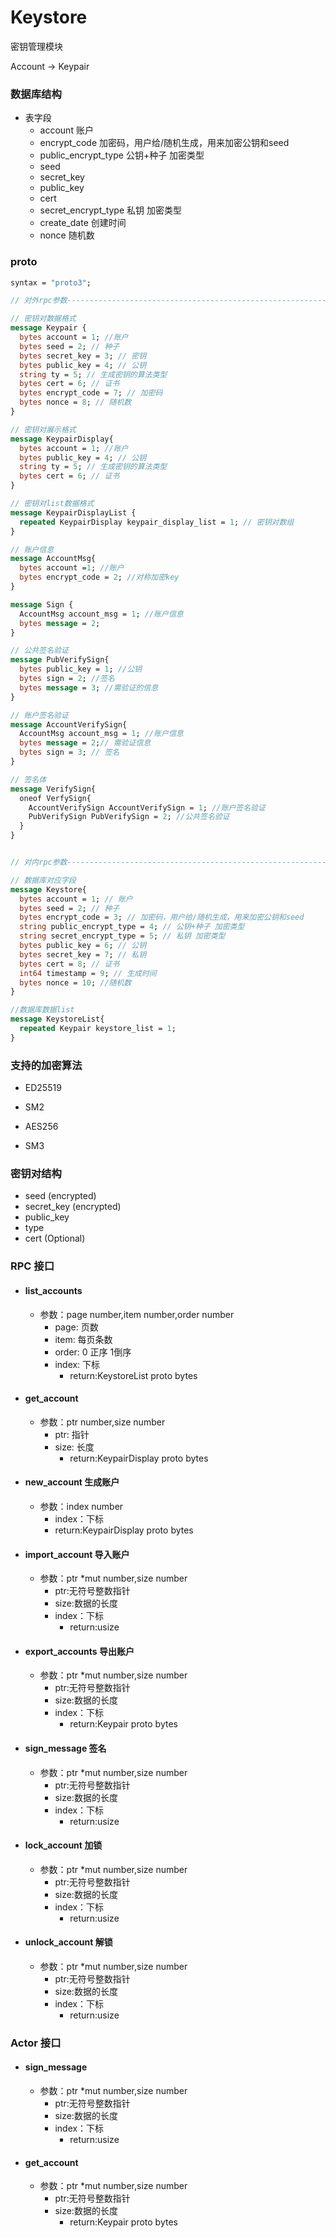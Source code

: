 # Keystore

密钥管理模块

Account -> Keypair

### 数据库结构

- 表字段
  - account 账户
  - encrypt_code 加密码，用户给/随机生成，用来加密公钥和seed
  - public_encrypt_type 公钥+种子 加密类型
  - seed
  - secret_key
  - public_key
  - cert
  - secret_encrypt_type 私钥 加密类型
  - create_date 创建时间
  - nonce 随机数
  
### proto

```protobuf
syntax = "proto3";

// 对外rpc参数-------------------------------------------------------------------

// 密钥对数据格式
message Keypair {
  bytes account = 1; //账户
  bytes seed = 2; // 种子
  bytes secret_key = 3; // 密钥
  bytes public_key = 4; // 公钥
  string ty = 5; // 生成密钥的算法类型
  bytes cert = 6; // 证书
  bytes encrypt_code = 7; // 加密码
  bytes nonce = 8; // 随机数
}

// 密钥对展示格式
message KeypairDisplay{
  bytes account = 1; //账户
  bytes public_key = 4; // 公钥
  string ty = 5; // 生成密钥的算法类型
  bytes cert = 6; // 证书
}

// 密钥对list数据格式
message KeypairDisplayList {
  repeated KeypairDisplay keypair_display_list = 1; // 密钥对数组
}

// 账户信息
message AccountMsg{
  bytes account =1; //账户
  bytes encrypt_code = 2; //对称加密key
}

message Sign {
  AccountMsg account_msg = 1; //账户信息
  bytes message = 2;
}

// 公共签名验证
message PubVerifySign{
  bytes public_key = 1; //公钥
  bytes sign = 2; //签名
  bytes message = 3; //需验证的信息
}

// 账户签名验证
message AccountVerifySign{
  AccountMsg account_msg = 1; //账户信息
  bytes message = 2;// 需验证信息
  bytes sign = 3; // 签名
}

// 签名体
message VerifySign{
  oneof VerfySign{
    AccountVerifySign AccountVerifySign = 1; //账户签名验证
    PubVerifySign PubVerifySign = 2; //公共签名验证
  }
}


// 对内rpc参数----------------------------------------------------------------------

// 数据库对应字段
message Keystore{
  bytes account = 1; // 账户
  bytes seed = 2; // 种子
  bytes encrypt_code = 3; // 加密码，用户给/随机生成，用来加密公钥和seed
  string public_encrypt_type = 4; // 公钥+种子 加密类型
  string secret_encrypt_type = 5; // 私钥 加密类型
  bytes public_key = 6; // 公钥
  bytes secret_key = 7; // 私钥
  bytes cert = 8; // 证书
  int64 timestamp = 9; // 生成时间
  bytes nonce = 10; //随机数
}

//数据库数据list
message KeystoreList{
  repeated Keypair keystore_list = 1;
}


```

### 支持的加密算法

- ED25519
- SM2
  
- AES256
- SM3

### 密钥对结构

- seed (encrypted)
- secret_key (encrypted)
- public_key
- type
- cert (Optional)

### RPC 接口

- #### list_accounts 
  - 参数：page number,item number,order number
    - page: 页数
    - item: 每页条数
    - order: 0 正序 1倒序
    - index: 下标
      - return:KeystoreList proto bytes
    
- #### get_account
  - 参数：ptr number,size number
    - ptr: 指针
    - size: 长度
      - return:KeypairDisplay proto bytes
  
- #### new_account 生成账户
    - 参数：index number
      - index：下标
      - return:KeypairDisplay proto bytes
  
- #### import_account 导入账户
  - 参数：ptr *mut number,size number
    - ptr:无符号整数指针
    - size:数据的长度
    - index：下标
      - return:usize 
  
- #### export_accounts 导出账户
  - 参数：ptr *mut number,size number
    - ptr:无符号整数指针
    - size:数据的长度
    - index：下标
      - return:Keypair proto bytes
  
- #### sign_message 签名
  - 参数：ptr *mut number,size number
    - ptr:无符号整数指针
    - size:数据的长度
    - index：下标
      - return:usize 
    
- #### lock_account 加锁
  - 参数：ptr *mut number,size number
    - ptr:无符号整数指针
    - size:数据的长度
    - index：下标
      - return:usize 
  
- #### unlock_account 解锁
  - 参数：ptr *mut number,size number
    - ptr:无符号整数指针
    - size:数据的长度
    - index：下标
      - return:usize 

### Actor 接口

- #### sign_message
  - 参数：ptr *mut number,size number
    - ptr:无符号整数指针
    - size:数据的长度
    - index：下标
      - return:usize 
    
- #### get_account
  - 参数：ptr *mut number,size number
    - ptr:无符号整数指针
    - size:数据的长度
      - return:Keypair proto bytes